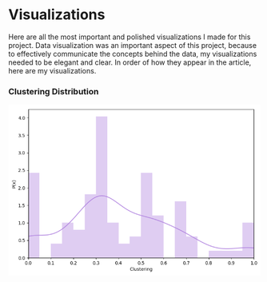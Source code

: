 # Visualizations
Here are all the most important and polished visualizations I made for this project. Data visualization was an important aspect of this project, because to effectively communicate the concepts behind the data, my visualizations needed to be elegant and clear. In order of how they appear in the article, here are my visualizations.

### Clustering Distribution
<img src="clustering.png">
